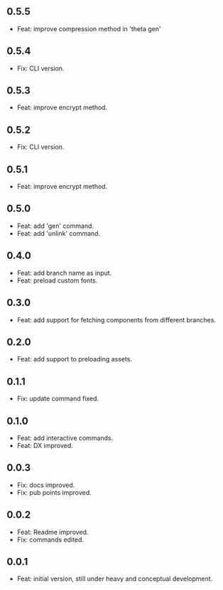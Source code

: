 ## 0.5.5

* Feat: improve compression method in 'theta gen'

## 0.5.4

* Fix: CLI version.

## 0.5.3

* Feat: improve encrypt method.

## 0.5.2

* Fix: CLI version.

## 0.5.1

* Feat: improve encrypt method.

## 0.5.0

* Feat: add 'gen' command.
* Feat: add 'unlink' command.

## 0.4.0

* Feat: add branch name as input.
* Feat: preload custom fonts.

## 0.3.0

* Feat: add support for fetching components from different branches.

## 0.2.0

* Feat: add support to preloading assets.

## 0.1.1

* Fix: update command fixed.

## 0.1.0

* Feat: add interactive commands.
* Feat: DX improved.

## 0.0.3

* Fix: docs improved.
* Fix: pub points improved.

## 0.0.2

* Feat: Readme improved.
* Fix: commands edited.

## 0.0.1

* Feat: initial version, still under heavy and conceptual development.